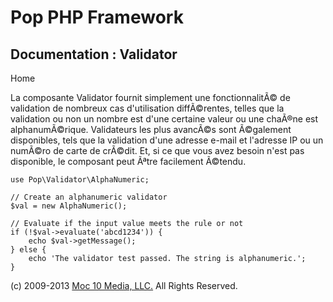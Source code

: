 Pop PHP Framework
=================

Documentation : Validator
-------------------------

Home

La composante Validator fournit simplement une fonctionnalitÃ© de
validation de nombreux cas d'utilisation diffÃ©rentes, telles que la
validation ou non un nombre est d'une certaine valeur ou une chaÃ®ne est
alphanumÃ©rique. Validateurs les plus avancÃ©s sont Ã©galement
disponibles, tels que la validation d'une adresse e-mail et l'adresse IP
ou un numÃ©ro de carte de crÃ©dit. Et, si ce que vous avez besoin n'est
pas disponible, le composant peut Ãªtre facilement Ã©tendu.

    use Pop\Validator\AlphaNumeric;

    // Create an alphanumeric validator
    $val = new AlphaNumeric();

    // Evaluate if the input value meets the rule or not
    if (!$val->evaluate('abcd1234')) {
        echo $val->getMessage();
    } else {
        echo 'The validator test passed. The string is alphanumeric.';
    }

\(c) 2009-2013 [Moc 10 Media, LLC.](http://www.moc10media.com) All
Rights Reserved.
